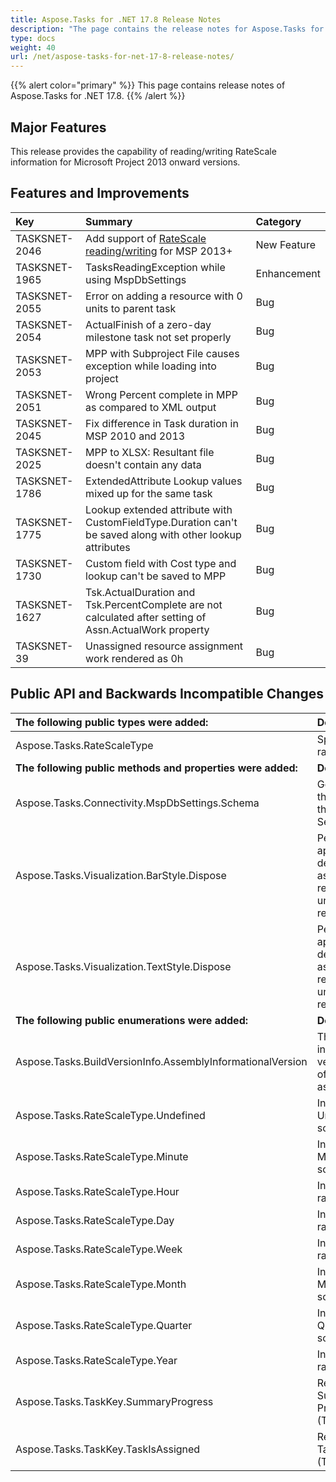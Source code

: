 ```yaml
---
title: Aspose.Tasks for .NET 17.8 Release Notes
description: "The page contains the release notes for Aspose.Tasks for .NET 17.8."
type: docs
weight: 40
url: /net/aspose-tasks-for-net-17-8-release-notes/
---
```


{{% alert color="primary" %}} This page contains release notes of Aspose.Tasks for .NET 17.8. {{% /alert %}} 
## **Major Features**
This release provides the capability of reading/writing RateScale information for Microsoft Project 2013 onward versions.
## **Features and Improvements**

|**Key**|**Summary**|**Category**|
| :- | :- | :- |
|TASKSNET-2046|Add support of [RateScale reading/writing](/tasks/net/read-write-rate-scale-information/) for MSP 2013+|New Feature|
|TASKSNET-1965|TasksReadingException while using MspDbSettings|Enhancement|
|TASKSNET-2055|Error on adding a resource with 0 units to parent task|Bug|
|TASKSNET-2054|ActualFinish of a zero-day milestone task not set properly|Bug|
|TASKSNET-2053|MPP with Subproject File causes exception while loading into project|Bug|
|TASKSNET-2051|Wrong Percent complete in MPP as compared to XML output|Bug|
|TASKSNET-2045|Fix difference in Task duration in MSP 2010 and 2013|Bug|
|TASKSNET-2025|MPP to XLSX: Resultant file doesn't contain any data|Bug|
|TASKSNET-1786|ExtendedAttribute Lookup values mixed up for the same task|Bug|
|TASKSNET-1775|Lookup extended attribute with CustomFieldType.Duration can't be saved along with other lookup attributes|Bug|
|TASKSNET-1730|Custom field with Cost type and lookup can't be saved to MPP|Bug|
|TASKSNET-1627|Tsk.ActualDuration and Tsk.PercentComplete are not calculated after setting of Assn.ActualWork property|Bug|
|TASKSNET-39|Unassigned resource assignment work rendered as 0h|Bug|
## **Public API and Backwards Incompatible Changes**

|**The following public types were added:**|**Description**|
| :- | :- |
|Aspose.Tasks.RateScaleType|Specifies the rate scale type.|
|**The following public methods and properties were added:**|**Description**|
|Aspose.Tasks.Connectivity.MspDbSettings.Schema|Gets or sets the schema of the MS Project Server.|
|Aspose.Tasks.Visualization.BarStyle.Dispose|Performs application-defined tasks associated with releasing unmanaged resources.|
|Aspose.Tasks.Visualization.TextStyle.Dispose|Performs application-defined tasks associated with releasing unmanaged resources.|
|**The following public enumerations were added:**|**Description**|
|Aspose.Tasks.BuildVersionInfo.AssemblyInformationalVersion|The informational version number of the assembly.|
|Aspose.Tasks.RateScaleType.Undefined|Indicates Undefined rate scale type.|
|Aspose.Tasks.RateScaleType.Minute|Indicates Minute rate scale type.|
|Aspose.Tasks.RateScaleType.Hour|Indicates Hour rate scale type.|
|Aspose.Tasks.RateScaleType.Day|Indicates Day rate scale type.|
|Aspose.Tasks.RateScaleType.Week|Indicates Week rate scale type.|
|Aspose.Tasks.RateScaleType.Month|Indicates Month rate scale type.|
|Aspose.Tasks.RateScaleType.Quarter|Indicates Quarter rate scale type.|
|Aspose.Tasks.RateScaleType.Year|Indicates Year rate scale type.|
|Aspose.Tasks.TaskKey.SummaryProgress|Represents the Summary Progress (Task) field.|
|Aspose.Tasks.TaskKey.TaskIsAssigned|Represents the TaskIsAssigned (Task) field.|

